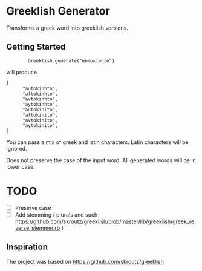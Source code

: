 # Greeklish Generator

Transforms a greek word into greeklish versions.


## Getting Started

```
        Greeklish.generate("αυτοκινητο")
```

will produce

```
[
      "autokinhto",
      "aftokinhto",
      "avtokinhto",
      "aytokinhto",
      "autokinito",
      "aftokinito",
      "avtokinito",
      "aytokinito",
]
```

You can pass a mix of greek and latin characters.
Latin characters will be ignored.


Does not preserve the case of the input word. All generated words will be in lower case.


# TODO
 - [ ] Preserve case
 - [ ] Add stemming ( plurals and such https://github.com/skroutz/greeklish/blob/master/lib/greeklish/greek_reverse_stemmer.rb )

## Inspiration

The project was based on https://github.com/skroutz/greeklish
